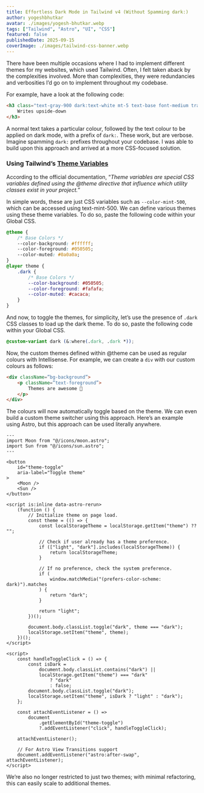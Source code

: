 ```yaml
---
title: Effortless Dark Mode in Tailwind v4 (Without Spamming dark:)
author: yogeshbhutkar
avatar: ./images/yogesh-bhutkar.webp
tags: ["Tailwind", "Astro", "UI", "CSS"]
featured: false
publishedDate: 2025-09-15
coverImage: ./images/tailwind-css-banner.webp
---
```


There have been multiple occasions where I had to implement different themes for my websites, which used Tailwind. Often, I felt taken aback by the complexities involved. More than complexities, they were redundancies and verbosities I’d go on to implement throughout my codebase.

For example, have a look at the following code:

```html
<h3 class="text-gray-900 dark:text-white mt-5 text-base font-medium tracking-tight">
    Writes upside-down
</h3>
```

A normal text takes a particular colour, followed by the text colour to be applied on dark mode, with a prefix of `dark:`. These work, but are verbose. Imagine spamming `dark:` prefixes throughout your codebase. I was able to build upon this approach and arrived at a more CSS-focused solution.

### Using Tailwind’s [Theme Variables](https://tailwindcss.com/docs/theme)

According to the official documentation, “_Theme variables are special CSS variables defined using the @theme directive that influence which utility classes exist in your project._”

In simple words, these are just CSS variables such as `--color-mint-500`, which can be accessed using text-mint-500. We can define various themes using these theme variables. To do so, paste the following code within your Global CSS.

```css
@theme {
    /* Base Colors */
    --color-background: #ffffff;
    --color-foreground: #050505;
    --color-muted: #0a0a0a;
}
@layer theme {
    .dark {
        /* Base Colors */
        --color-background: #050505;
        --color-foreground: #fafafa;
        --color-muted: #cacaca;
    }
}
```

And now, to toggle the themes, for simplicity, let’s use the presence of `.dark` CSS classes to load up the dark theme. To do so, paste the following code within your Global CSS.

```css
@custom-variant dark (&:where(.dark, .dark *));
```

Now, the custom themes defined within @theme can be used as regular colours with Intellisense. For example, we can create a `div` with our custom colours as follows:

```html
<div className=”bg-background”>
    <p className=”text-foreground”>
        Themes are awesome 🚀
    </p>
</div>
```

The colours will now automatically toggle based on the theme. We can even build a custom theme switcher using this approach. Here’s an example using Astro, but this approach can be used literally anywhere.

```astro
---
import Moon from "@/icons/moon.astro";
import Sun from "@/icons/sun.astro";
---

<button
    id="theme-toggle"
    aria-label="Toggle theme"
>
    <Moon />
    <Sun />
</button>

<script is:inline data-astro-rerun>
    (function () {
        // Initialize theme on page load.
        const theme = (() => {
            const localStorageTheme = localStorage.getItem("theme") ?? "";

            // Check if user already has a theme preference.
            if (["light", "dark"].includes(localStorageTheme)) {
                return localStorageTheme;
            }

            // If no preference, check the system preference.
            if (
                window.matchMedia("(prefers-color-scheme: dark)").matches
            ) {
                return "dark";
            }

            return "light";
        })();

        document.body.classList.toggle("dark", theme === "dark");
        localStorage.setItem("theme", theme);
    })();
</script>

<script>
    const handleToggleClick = () => {
        const isDark =
            document.body.classList.contains("dark") ||
            localStorage.getItem("theme") === "dark"
                ? "dark"
                : false;
        document.body.classList.toggle("dark");
        localStorage.setItem("theme", isDark ? "light" : "dark");
    };

    const attachEventListener = () =>
        document
            .getElementById("theme-toggle")
            ?.addEventListener("click", handleToggleClick);

    attachEventListener();

    // For Astro View Transitions support
    document.addEventListener("astro:after-swap", attachEventListener);
</script>
```

We’re also no longer restricted to just two themes; with minimal refactoring, this can easily scale to additional themes.
